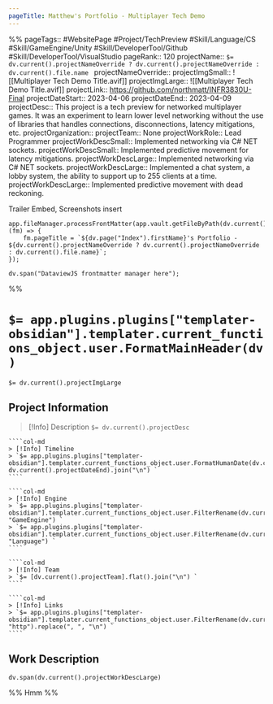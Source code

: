 ```yaml
---
pageTitle: Matthew's Portfolio - Multiplayer Tech Demo
---
```

%%
pageTags:: #WebsitePage #Project/TechPreview #Skill/Language/CS #Skill/GameEngine/Unity #Skill/DeveloperTool/Github #Skill/DeveloperTool/VisualStudio 
pageRank:: 120
projectName:: `$= dv.current().projectNameOverride ? dv.current().projectNameOverride : dv.current().file.name `
projectNameOverride:: 
projectImgSmall:: ![[Multiplayer Tech Demo Title.avif]]
projectImgLarge:: ![[Multiplayer Tech Demo Title.avif]]
projectLink:: https://github.com/northmatt/INFR3830U-Final
projectDateStart:: 2023-04-06
projectDateEnd:: 2023-04-09
projectDesc:: This project is a tech preview for networked multiplayer games. It was an experiment to learn lower level networking without the use of libraries that handles connections, disconnections, latency mitigations, etc.
projectOrganization:: 
projectTeam:: None
projectWorkRole:: Lead Programmer
projectWorkDescSmall:: Implemented networking via C# NET sockets.
projectWorkDescSmall:: Implemented predictive movement for latency mitigations.
projectWorkDescLarge:: Implemented networking via C# NET sockets.
projectWorkDescLarge:: Implemented a chat system, a lobby system, the ability to support up to 255 clients at a time.
projectWorkDescLarge:: Implemented predictive movement with dead reckoning.

Trailer Embed, Screenshots insert

```dataviewjs
app.fileManager.processFrontMatter(app.vault.getFileByPath(dv.current().file.path), (fm) => {
	fm.pageTitle = `${dv.page("Index").firstName}'s Portfolio - ${dv.current().projectNameOverride ? dv.current().projectNameOverride : dv.current().file.name}`;
});

dv.span("DataviewJS frontmatter manager here");
```
%%
# `$= app.plugins.plugins["templater-obsidian"].templater.current_functions_object.user.FormatMainHeader(dv) `
`$= dv.current().projectImgLarge `
## Project Information

> [!Info] Description
> `$= dv.current().projectDesc `

`````col
````col-md
> [!Info] Timeline
> `$= app.plugins.plugins["templater-obsidian"].templater.current_functions_object.user.FormatHumanDate(dv.current().projectDateStart, dv.current().projectDateEnd).join("\n") `
````

````col-md
> [!Info] Engine
> `$= app.plugins.plugins["templater-obsidian"].templater.current_functions_object.user.FilterRename(dv.current().file.etags, "GameEngine") `
> `$= app.plugins.plugins["templater-obsidian"].templater.current_functions_object.user.FilterRename(dv.current().file.etags, "Language") `
````

````col-md
> [!Info] Team
> `$= [dv.current().projectTeam].flat().join("\n") `
````

````col-md
> [!Info] Links
> `$= app.plugins.plugins["templater-obsidian"].templater.current_functions_object.user.FilterRename(dv.current().projectLink, "http").replace(", ", "\n") `
````
`````

## Work Description
```dataviewjs
dv.span(dv.current().projectWorkDescLarge)
```


%%
Hmm
%%